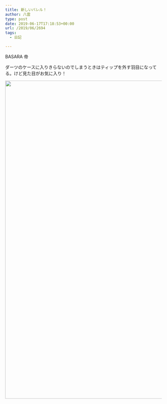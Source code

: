 ```yaml
---
title: 新しいバレル！
author: 八雲
type: post
date: 2019-06-17T17:18:53+00:00
url: /2019/06/2694
tags:
  - 日記

---
```

BASARA 帝
  
ダーツのケースに入りきらないのでしまうときはティップを外す羽目になってる。けど見た目がお気に入り！
  
<img src="https://s3.ziomatrix.org/yakumoblog/2019/06/img_20190617_225313_1024.jpg" alt="" width="768" height="1024" class="alignnone size-full wp-image-2695" srcset="https://s3.ziomatrix.org/yakumoblog/2019/06/img_20190617_225313_1024.jpg 768w, https://s3.ziomatrix.org/yakumoblog/2019/06/img_20190617_225313_1024-225x300.jpg 225w" sizes="(max-width: 768px) 100vw, 768px" />
